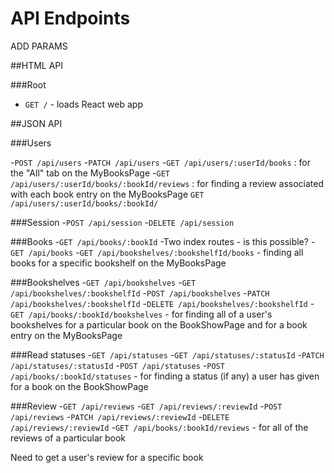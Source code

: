 # API Endpoints

ADD PARAMS

##HTML API

###Root
- `GET /` - loads React web app

##JSON API

###Users

-`POST /api/users`
-`PATCH /api/users`
-`GET /api/users/:userId/books` : for the "All" tab on the MyBooksPage
-`GET /api/users/:userId/books/:bookId/reviews` : for finding a review associated with each book entry on the MyBooksPage
`GET /api/users/:userId/books/:bookId/`

###Session
-`POST /api/session`
-`DELETE /api/session`

###Books
-`GET /api/books/:bookId`
-Two index routes - is this possible?
  -`GET /api/books`
  -`GET /api/bookshelves/:bookshelfId/books` - finding all books for a specific bookshelf on the MyBooksPage


###Bookshelves
-`GET /api/bookshelves`
-`GET /api/bookshelves/:bookshelfId`
-`POST /api/bookshelves`
-`PATCH /api/bookshelves/:bookshelfId`
-`DELETE /api/bookshelves/:bookshelfId`
-`GET /api/books/:bookId/bookshelves` - for finding all of a user's bookshelves for a particular book on the BookShowPage and for a book entry on the MyBooksPage

###Read statuses
-`GET /api/statuses`
-`GET /api/statuses/:statusId`
-`PATCH /api/statuses/:statusId`
-`POST /api/statuses`
-`POST /api/books/:bookId/statuses` - for finding a status (if any) a user has given for a book on the BookShowPage

###Review
-`GET /api/reviews`
-`GET /api/reviews/:reviewId`
-`POST /api/reviews`
-`PATCH /api/reviews/:reviewId`
-`DELETE /api/reviews/:reviewId`
-`GET /api/books/:bookId/reviews` - for all of the reviews of a particular book

Need to get a user's review for a specific book
